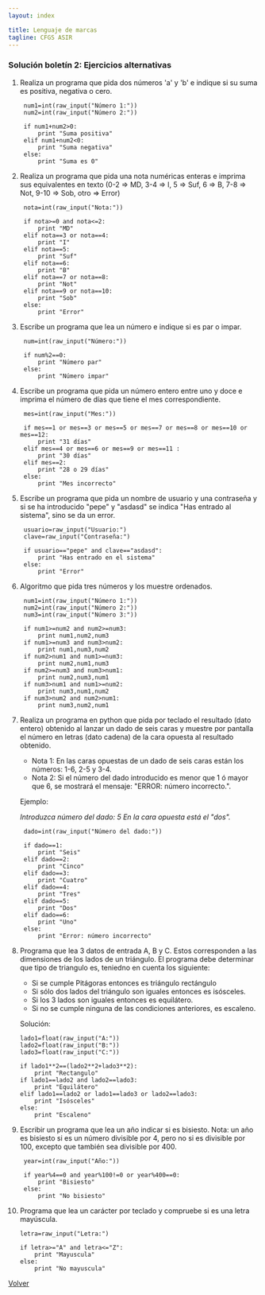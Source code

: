 ```yaml
---
layout: index

title: Lenguaje de marcas
tagline: CFGS ASIR
---
```


### Solución boletín 2: Ejercicios alternativas

1. Realiza un programa que pida dos números 'a' y 'b' e indique si su suma es positiva, negativa o
cero.		

		num1=int(raw_input("Número 1:"))
		num2=int(raw_input("Número 2:"))		

		if num1+num2>0:
			print "Suma positiva"
		elif num1+num2<0:
			print "Suma negativa"
		else:
			print "Suma es 0"		

2. Realiza un programa que pida una nota numéricas enteras e imprima sus equivalentes en texto (0-2 => MD, 3-4 => I, 5 => Suf, 6 => B, 7-8 => Not, 9-10 => Sob, otro => Error)

		nota=int(raw_input("Nota:"))		

		if nota>=0 and nota<=2:
			print "MD"
		elif nota==3 or nota==4:
			print "I"
		elif nota==5:
			print "Suf"
		elif nota==6:
			print "B"
		elif nota==7 or nota==8:
			print "Not"
		elif nota==9 or nota==10:
			print "Sob"
		else:
			print "Error"

3. Escribe un programa que lea un número e indique si es par o impar.

		num=int(raw_input("Número:"))		

		if num%2==0:
			print "Número par"
		else:
			print "Número impar"

4. Escribe un programa que pida un número entero entre uno y doce e imprima el número de días que tiene el mes correspondiente.

		mes=int(raw_input("Mes:"))		

		if mes==1 or mes==3 or mes==5 or mes==7 or mes==8 or mes==10 or mes==12:
			print "31 días"
		elif mes==4 or mes==6 or mes==9 or mes==11 :
			print "30 días"
		elif mes==2:
			print "28 o 29 días"
		else:
			print "Mes incorrecto"


5. Escribe un programa que pida un nombre de usuario y una contraseña y si se ha introducido "pepe" y "asdasd" se indica "Has entrado al sistema", sino se da un error.

		usuario=raw_input("Usuario:")
		clave=raw_input("Contraseña:")		

		if usuario=="pepe" and clave=="asdasd":
			print "Has entrado en el sistema"
		else:
			print "Error"

6. Algoritmo que pida tres números y los muestre ordenados.

		num1=int(raw_input("Número 1:"))
		num2=int(raw_input("Número 2:"))
		num3=int(raw_input("Número 3:"))		

		if num1>=num2 and num2>=num3:
			print num1,num2,num3
		if num1>=num3 and num3>num2:
			print num1,num3,num2
		if num2>num1 and num1>=num3:
			print num2,num1,num3
		if num2>=num3 and num3>num1:
			print num2,num3,num1
		if num3>num1 and num1>=num2:
			print num3,num1,num2
		if num3>num2 and num2>num1:
			print num3,num2,num1

7. Realiza un programa en python que pida por teclado el resultado (dato entero) obtenido al lanzar un dado de seis caras y muestre por pantalla el número en letras (dato cadena) de la cara opuesta al resultado obtenido.

	* Nota 1: En las caras opuestas de un dado de seis caras están los números: 1-6, 2-5 y 3-4.
    * Nota 2: Si el número del dado introducido es menor que 1 ó mayor que 6, se mostrará el mensaje: "ERROR: número incorrecto.".

	Ejemplo:
	
	*Introduzca número del dado: 5*
	*En la cara opuesta está el "dos".*

		dado=int(raw_input("Número del dado:"))		

		if dado==1:
			print "Seis"
		elif dado==2:
			print "Cinco"
		elif dado==3:
			print "Cuatro"
		elif dado==4:
			print "Tres"
		elif dado==5:
			print "Dos"
		elif dado==6:
			print "Uno"
		else:
			print "Error: número incorrecto"

8.  Programa que lea 3 datos de entrada A, B y C. Estos corresponden a las dimensiones de los lados de un triángulo. El programa debe determinar que tipo de triangulo es, teniedno en cuenta los siguiente:

	* Si se cumple Pitágoras entonces es triángulo rectángulo
	* Si sólo dos lados del triángulo son iguales entonces es isósceles.
	* Si los 3 lados son iguales entonces es equilátero.
	* Si no se cumple ninguna de las condiciones anteriores, es escaleno.


	Solución:

		lado1=float(raw_input("A:"))
		lado2=float(raw_input("B:"))
		lado3=float(raw_input("C:"))				

		if lado1**2==(lado2**2+lado3**2):
			print "Rectangulo"
		if lado1==lado2 and lado2==lado3:
			print "Equilátero"
		elif lado1==lado2 or lado1==lado3 or lado2==lado3:
			print "Isósceles"
		else:
			print "Escaleno"

9. Escribir un programa que lea un año indicar si es bisiesto. Nota: un año es bisiesto si es un número divisible por 4, pero no si es divisible por 100, excepto que también sea divisible por 400.

		year=int(raw_input("Año:"))		

		if year%4==0 and year%100!=0 or year%400==0:
			print "Bisiesto"
		else:
			print "No bisiesto"

10. Programa que lea un carácter por teclado y compruebe si es una letra mayúscula.

		letra=raw_input("Letra:")		

		if letra>="A" and letra<="Z":
			print "Mayuscula"
		else:
			print "No mayuscula"

[Volver](index)